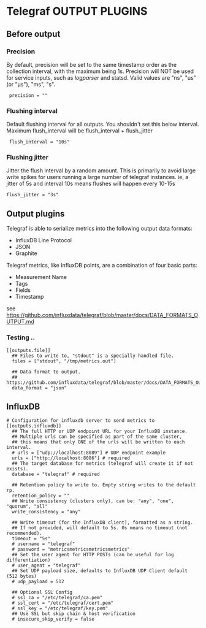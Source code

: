 # Telegraf OUTPUT PLUGINS

## Before output

### Precision

By default, precision will be set to the same timestamp order as the
collection interval, with the maximum being 1s.
Precision will NOT be used for service inputs, such as *logparser* and statsd.
Valid values are "ns", "us" (or "µs"), "ms", "s".

```
 precision = ""
```

### Flushing interval

Default flushing interval for all outputs. You shouldn't set this below interval. Maximum flush_interval will be flush_interval + flush_jitter

```
 flush_interval = "10s"
```

### Flushing jitter

 Jitter the flush interval by a random amount. This is primarily to avoid
 large write spikes for users running a large number of telegraf instances.
 ie, a jitter of 5s and interval 10s means flushes will happen every 10-15s

 ```
 flush_jitter = "3s"
 ```


## Output plugins


Telegraf is able to serialize metrics into the following output data formats:
* InfluxDB Line Protocol
* JSON
* Graphite

Telegraf metrics, like InfluxDB points, are a combination of four basic parts:
* Measurement Name
* Tags
* Fields
* Timestamp

see https://github.com/influxdata/telegraf/blob/master/docs/DATA_FORMATS_OUTPUT.md


### Testing ..

```
[[outputs.file]]
  ## Files to write to, "stdout" is a specially handled file.
  files = ["stdout", "/tmp/metrics.out"]

  ## Data format to output.
  ## https://github.com/influxdata/telegraf/blob/master/docs/DATA_FORMATS_OUTPUT.md
  data_format = "json"

```

## InfluxDB

```
# Configuration for influxdb server to send metrics to
[[outputs.influxdb]]
  ## The full HTTP or UDP endpoint URL for your InfluxDB instance.
  ## Multiple urls can be specified as part of the same cluster,
  ## this means that only ONE of the urls will be written to each interval.
  # urls = ["udp://localhost:8089"] # UDP endpoint example
  urls = ["http://localhost:8086"] # required
  ## The target database for metrics (telegraf will create it if not exists).
  database = "telegraf" # required

  ## Retention policy to write to. Empty string writes to the default rp.
  retention_policy = ""
  ## Write consistency (clusters only), can be: "any", "one", "quorum", "all"
  write_consistency = "any"

  ## Write timeout (for the InfluxDB client), formatted as a string.
  ## If not provided, will default to 5s. 0s means no timeout (not recommended).
  timeout = "5s"
  # username = "telegraf"
  # password = "metricsmetricsmetricsmetrics"
  ## Set the user agent for HTTP POSTs (can be useful for log differentiation)
  # user_agent = "telegraf"
  ## Set UDP payload size, defaults to InfluxDB UDP Client default (512 bytes)
  # udp_payload = 512

  ## Optional SSL Config
  # ssl_ca = "/etc/telegraf/ca.pem"
  # ssl_cert = "/etc/telegraf/cert.pem"
  # ssl_key = "/etc/telegraf/key.pem"
  ## Use SSL but skip chain & host verification
  # insecure_skip_verify = false

```
